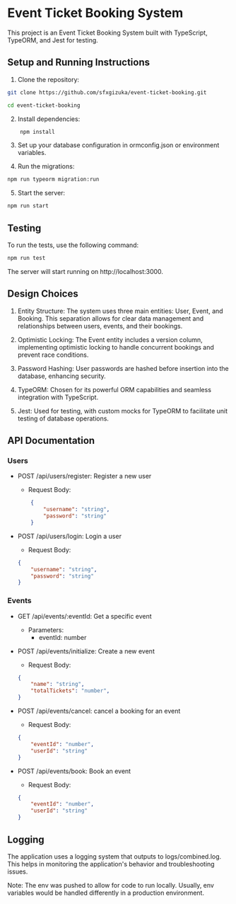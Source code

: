 # Event Ticket Booking System

This project is an Event Ticket Booking System built with TypeScript, TypeORM, and Jest for testing.

## Setup and Running Instructions

1. Clone the repository:
```bash
git clone https://github.com/sfxgizuka/event-ticket-booking.git

cd event-ticket-booking

```
2. Install dependencies:

```bash
    npm install
```
3. Set up your database configuration in ormconfig.json or environment variables.

4. Run the migrations:
```bash
npm run typeorm migration:run
```
5. Start the server:
```bash
npm run start
```
## Testing
To run the tests, use the following command:
```bash
npm run test
```

The server will start running on http://localhost:3000.

## Design Choices
1. Entity Structure: The system uses three main entities: User, Event, and Booking. This separation allows for clear data management and relationships between users, events, and their bookings.

2. Optimistic Locking: The Event entity includes a version column, implementing optimistic locking to handle concurrent bookings and prevent race conditions.

3. Password Hashing: User passwords are hashed before insertion into the database, enhancing security.

4. TypeORM: Chosen for its powerful ORM capabilities and seamless integration with TypeScript.

5. Jest: Used for testing, with custom mocks for TypeORM to facilitate unit testing of database operations.

## API Documentation
### Users
- POST /api/users/register: Register a new user
    - Request Body:
    ```json
        {
            "username": "string",
            "password": "string"
        }
    ```

- POST /api/users/login: Login a user
    - Request Body:
    ```json
    {
        "username": "string",
        "password": "string"
    }
    ```



### Events
- GET /api/events/:eventId: Get a specific event
    - Parameters:
        - eventId: number

- POST /api/events/initialize: Create a new event
    - Request Body:
    ```json
    {   
        "name": "string",
        "totalTickets": "number",
    }
    ```
- POST /api/events/cancel: cancel a booking for an event
    - Request Body:
    ```json
    {
        "eventId": "number",
        "userId": "string"
    }
    ```

- POST /api/events/book: Book an event
    - Request Body:
    ```json
    {
        "eventId": "number",
        "userId": "string"
    }
    ```


## Logging
The application uses a logging system that outputs to logs/combined.log. This helps in monitoring the application's behavior and troubleshooting issues.

Note: The env was pushed to allow for code to run locally. Usually, env variables would be handled differently in a production environment.
